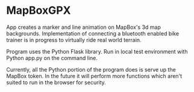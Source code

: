 # MapBoxGPX

App creates a marker and line animation on MapBox's 3d map backgrounds.  Implementation of connecting a bluetooth enabled bike trainer is in progress to virtually ride real world terrain.

Program uses the Python Flask library.  Run in local test environment with Python app.py on the command line.

Currently, all the Python portion of the program does is serve up the MapBox token.  In the future it will perform more functions which aren't suited to run in the browser for security.
